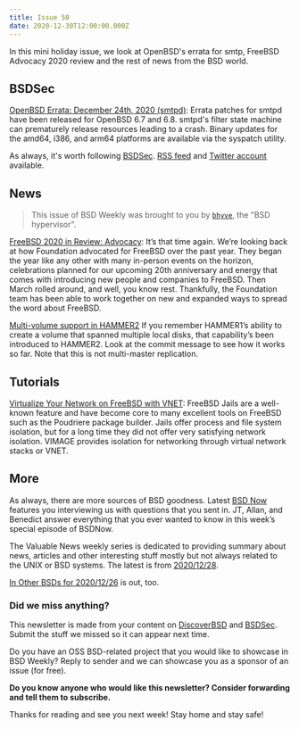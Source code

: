 ```yaml
---
title: Issue 50
date: 2020-12-30T12:00:00.000Z
---
```


In this mini holiday issue, we look at OpenBSD's errata for smtp, FreeBSD Advocacy 2020 review and the rest of news from the BSD world.

<!-- more -->

## BSDSec

[OpenBSD Errata: December 24th, 2020 (smtpd)](https://bsdsec.net/articles/openbsd-errata-december-24th-2020-smtpd?utm_source=bsdweekly): Errata patches for smtpd have been released for OpenBSD 6.7 and 6.8. smtpd's filter state machine can prematurely release resources leading to a crash. Binary updates for the amd64, i386, and arm64 platforms are available via the syspatch utility.

As always, it's worth following [BSDSec](https://bsdsec.net). [RSS feed](https://bsdsec.net/articles.atom) and [Twitter account](https://twitter.com/bsdsec) available.

## News

> This issue of BSD Weekly was brought to you by [`bhyve`](https://bhyve.org/?utm_source=bsdweekly), the "BSD hypervisor".

[FreeBSD 2020 in Review: Advocacy](https://freebsdfoundation.org/blog/2020-in-review-advocacy/?utm_source=bsdweekly): It’s that time again. We’re looking back at how Foundation advocated for FreeBSD over the past year. They began the year like any other with many in-person events on the horizon, celebrations planned for our upcoming 20th anniversary and energy that comes with introducing new people and companies to FreeBSD. Then March rolled around, and well, you know rest. Thankfully, the Foundation team has been able to work together on new and expanded ways to spread the word about FreeBSD.

[Multi-volume support in HAMMER2](https://www.dragonflydigest.com/2020/12/28/25287.html) If you remember HAMMER1’s ability to create a volume that spanned multiple local disks, that capability’s been introduced to HAMMER2.  Look at the commit message to see how it works so far. Note that this is not multi-master replication.


## Tutorials

[Virtualize Your Network on FreeBSD with VNET](https://klarasystems.com/articles/virtualize-your-network-on-freebsd-with-vnet/?utm_source=bsdweekly): FreeBSD Jails are a well-known feature and have become core to many excellent tools on FreeBSD such as the Poudriere package builder. Jails offer process and file system isolation, but for a long time they did not offer very satisfying network isolation. VIMAGE provides isolation for networking through virtual network stacks or VNET.

## More

As always, there are more sources of BSD goodness. Latest [BSD Now](https://www.bsdnow.tv/382?utm_source=bsdweekly) features you interviewing us with questions that you sent in. JT, Allan, and Benedict answer everything that you ever wanted to know in this week’s special episode of BSDNow.

The Valuable News weekly series is dedicated to providing summary about news, articles and other interesting stuff mostly but not always related to the UNIX or BSD systems. The latest is from [2020/12/28](https://vermaden.wordpress.com/2020/12/28/valuable-news-2020-12-28/?utm_source=bsdweekly).

[In Other BSDs for 2020/12/26](https://www.dragonflydigest.com/2020/12/26/25263.html?utm_source=bsdweekly) is out, too.

### Did we miss anything?

This newsletter is made from your content on [DiscoverBSD](https://discoverbsd.com) and [BSDSec](https://bsdsec.net). Submit the stuff we missed so it can appear next time.

Do you have an OSS BSD-related project that you would like to showcase in BSD Weekly? Reply to sender and we can showcase you as a sponsor of an issue (for free).

**Do you know anyone who would like this newsletter? Consider forwarding and tell them to subscribe.**

Thanks for reading and see you next week! Stay home and stay safe!
